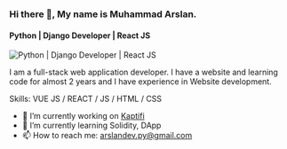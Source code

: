 ### Hi there 👋, My name is Muhammad Arslan.
#### Python | Django Developer | React JS
![Python | Django Developer | React JS](https://scontent.flhe4-2.fna.fbcdn.net/v/t39.30808-6/270547017_1566305443732282_3473348491621419626_n.jpg?_nc_cat=107&ccb=1-5&_nc_sid=e3f864&_nc_eui2=AeFsGQ7D42VCealS26EvbwuPtoVEl5GpAOG2hUSXkakA4arqEaKh-tgP6x4Y1Oy08QB2GoHS_eYVMB_YP25BP1ES&_nc_ohc=GFLpEVAqZWAAX_UE0lL&_nc_zt=23&_nc_ht=scontent.flhe4-2.fna&oh=00_AT_mWUDnDavFrZouRJJOjBqt3-jaiuj2YPsS2yyLLDQB3Q&oe=61F03F34)

I am a full-stack web application developer. I have a website and learning code for almost 2 years and I have experience in Website development. 

Skills: VUE JS / REACT / JS / HTML / CSS

- 🔭 I’m currently working on <a href="https://kaptifi.com/">Kaptifi</a> 
- 🌱 I’m currently learning Solidity, DApp 
- 📫 How to reach me: arslandev.py@gmail.com 
